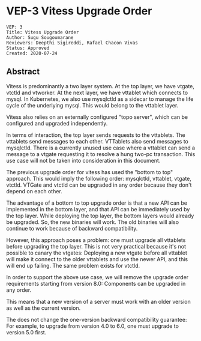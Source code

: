 # VEP-3 Vitess Upgrade Order

```
VEP: 3
Title: Vitess Upgrade Order
Author: Sugu Sougoumarane
Reviewers: Deepthi Sigireddi, Rafael Chacon Vivas
Status: Approved
Created: 2020-07-24
```

## Abstract

Vitess is predominantly a two layer system. At the top layer, we have vtgate, vtctld and vtworker. At the next layer, we have vttablet which connects to mysql.
In Kubernetes, we also use mysqlctld as a sidecar to manage the life cycle of the underlying mysql. This would belong to the vttablet layer.

Vitess also relies on an externally configured "topo server", which can be configured and upgraded independently.

In terms of interaction, the top layer sends requests to the vttablets. The vttablets send messages to each other. VTTablets also send messages to mysqlctld.
There is a currently unused use case where a vttablet can send a message to a vtgate requesting it to resolve a hung two-pc transaction. This use case will
not be taken into consideration in this document.

The previous upgrade order for vitess has used the "bottom to top" approach. This would imply the following order: mysqlctld, vttablet, vtgate, vtctld.
VTGate and vtctld can be upgraded in any order because they don't depend on each other.

The advantage of a bottom to top upgrade order is that a new API can be implemented in the bottom layer, and that API can be immediately used by the top layer.
While deploying the top layer, the bottom layers would already be upgraded. So, the new binaries will work. The old binaries will also continue to work because
of backward compatibility.

However, this approach poses a problem: one must upgrade all vttablets before upgrading the top layer. This is not very practical because it's not possible
to canary the vtgates: Deploying a new vtgate before all vttablet will make it connect to the older vttablets and use the newer API, and this will end up
failing. The same problem exists for vtctld.

In order to support the above use case, we will remove the upgrade order requirements starting from version 8.0: Components can be upgraded in any order.

This means that a new version of a server must work with an older version as well as the current version.

The does not change the one-version backward compatibility guarantee: For example, to upgrade from version 4.0 to 6.0, one must upgrade to version 5.0 first.
